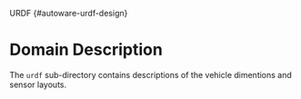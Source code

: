 URDF {#autoware-urdf-design}

# Domain Description

The `urdf` sub-directory contains descriptions of the vehicle dimentions and sensor layouts.
